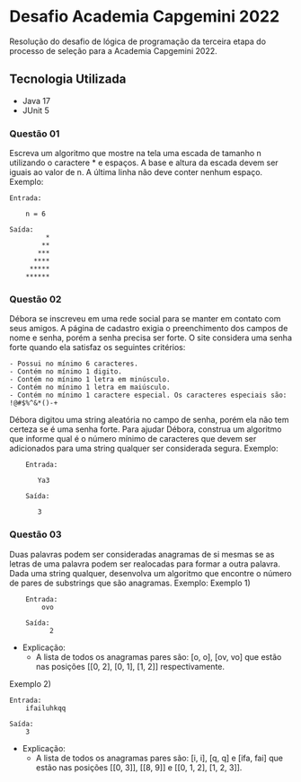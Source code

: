 # Desafio Academia Capgemini 2022
Resolução do desafio de lógica de programação da terceira etapa do processo de seleção para a Academia Capgemini 2022.

## Tecnologia Utilizada
- Java 17
- JUnit 5

### Questão 01
Escreva um algoritmo que mostre na tela uma escada de tamanho n utilizando o caractere * e espaços.
A base e altura da escada devem ser iguais ao valor de n. A última linha não deve conter nenhum espaço.
Exemplo:


    Entrada:
        
        n = 6
                
    Saída:
             *
            **
           ***
          ****
         *****
        ******
        
### Questão 02
Débora se inscreveu em uma rede social para se manter em contato com seus amigos.
A página de cadastro exigia o preenchimento dos campos de nome e senha, porém a senha precisa ser forte.
O site considera uma senha forte quando ela satisfaz os seguintes critérios:

    - Possui no mínimo 6 caracteres.
    - Contém no mínimo 1 digito.
    - Contém no mínimo 1 letra em minúsculo.
    - Contém no mínimo 1 letra em maiúsculo.
    - Contém no mínimo 1 caractere especial. Os caracteres especiais são: !@#$%^&*()-+
    
Débora digitou uma string aleatória no campo de senha, porém ela não tem certeza se é uma senha forte.
Para ajudar Débora, construa um algoritmo que informe qual é o número mínimo de caracteres que devem ser
adicionados para uma string qualquer ser considerada segura.
    Exemplo:
    
        Entrada:
           
           Ya3

        Saída:
           
           3
           
          
### Questão 03
Duas palavras podem ser consideradas anagramas de si mesmas se as letras de uma palavra podem ser realocadas para formar a outra palavra.
Dada uma string qualquer, desenvolva um algoritmo que encontre o número de pares de substrings que são anagramas.
Exemplo:
    Exemplo 1)
    
        Entrada:
            ovo

        Saída:
              2

- Explicação:
  - A lista de todos os anagramas pares são: [o, o], [ov, vo] que estão nas posições [[0, 2], [0, 1], [1, 2]] respectivamente. 


Exemplo 2)

    Entrada:
        ifailuhkqq

    Saída:
        3

- Explicação:
  - A lista de todos os anagramas pares são: [i, i], [q, q] e [ifa, fai] que estão nas posições [[0, 3]], [[8, 9]] e [[0, 1, 2], [1, 2, 3]].
